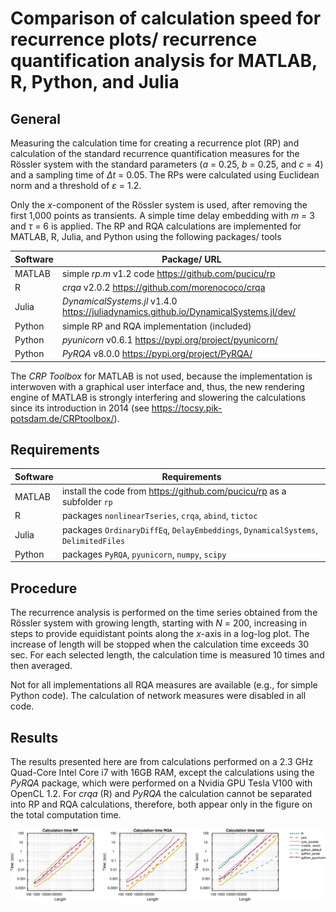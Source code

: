 # Comparison of calculation speed for recurrence plots/ recurrence quantification analysis for MATLAB, R, Python, and Julia

## General

Measuring the calculation time for creating a recurrence plot (RP)
and calculation of the standard recurrence quantification measures
for the Rössler system with the standard parameters (_a_ = 0.25, _b_ = 0.25, and _c_ = 4)
and a sampling time of _Δt_ = 0.05.
The RPs were calculated using Euclidean norm and a threshold of _ε_ = 1.2.

Only the _x_-component of the Rössler system is used, after removing the first 1,000
points as transients. A simple time delay embedding with _m_ = 3 and _τ_ = 6
is applied.
The RP and RQA calculations are implemented for MATLAB, R,
Julia, and Python using the following packages/ tools

Software | Package/ URL
---------|-------------
MATLAB   | simple _rp.m_ v1.2 code <https://github.com/pucicu/rp>
R        | _crqa_ v2.0.2 <https://github.com/morenococo/crqa>
Julia    | _DynamicalSystems.jl_ v1.4.0 <https://juliadynamics.github.io/DynamicalSystems.jl/dev/>
Python   | simple RP and RQA implementation (included)
Python   | _pyunicorn_ v0.6.1 <https://pypi.org/project/pyunicorn/>
Python   | _PyRQA_ v8.0.0 <https://pypi.org/project/PyRQA/>

The _CRP Toolbox_ for MATLAB is not used,
because the implementation is interwoven with a graphical user interface and, thus,
the new rendering engine of MATLAB is strongly interfering and slowering
the calculations since its introduction
in 2014 (see <https://tocsy.pik-potsdam.de/CRPtoolbox/>).

## Requirements

Software | Requirements
---------|--------------
MATLAB   | install the code from <https://github.com/pucicu/rp> as a subfolder `rp`
R        | packages `nonlinearTseries`, `crqa`, `abind`, `tictoc`
Julia    | packages `OrdinaryDiffEq`, `DelayEmbeddings`, `DynamicalSystems`, `DelimitedFiles`
Python   | packages `PyRQA`, `pyunicorn`, `numpy`, `scipy`

## Procedure

The recurrence analysis is performed on the time series obtained from the
Rössler system with growing length,
starting with _N_ = 200, increasing in steps to provide equidistant points along the
_x_-axis in a log-log plot. The increase of length will be stopped when the calculation time
exceeds 30 sec. For each selected length, the calculation time is measured
10 times and then averaged.

Not for all implementations all RQA measures are available (e.g., for simple Python code). The calculation of network measures were disabled in all code.

## Results

The results presented here are from
calculations performed on a 2.3 GHz Quad-Core Intel Core i7 with 16GB RAM, except
the calculations using the _PyRQA_ package, which were performed on a Nvidia
GPU Tesla V100 with OpenCL 1.2. For _crqa_ (R) and _PyRQA_ the calculation cannot be separated into RP and RQA calculations, therefore, both appear only in the figure on the total computation time.

![Computation speed for recurrence plots and recurrence quantification measures for the Rössler system.](https://raw.githubusercontent.com/pucicu/RP_Speed_Test/ee9347c60c1a1266e31da7c8609a969d8d38a061/rp_rqa_speed-test.svg "Computation speed")